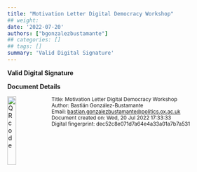 ```yaml
---
title: "Motivation Letter Digital Democracy Workshop"
## weight:
date: '2022-07-20'
authors: ["bgonzalezbustamante"]
## categories: []
## tags: []
summary: 'Valid Digital Signature'
---
```


**Valid Digital Signature**

**Document Details**

<img style = "float: left; border: 10px" src = "../../qr-code-2022-07-20.png" alt = "QR code" width = "20%"/><small>Title: Motivation Letter Digital Democracy Workshop</small> \
<small>Author: Bastián González-Bustamante</small> \
<small>Email: bastian.gonzalezbustamante@politics.ox.ac.uk</small> \
<small>Document created on: Wed, 20 Jul 2022 17:33:33</small> \
<small>Digital fingerprint: dec52c8e071d7a64e4a33a01a7b7a531</small>
